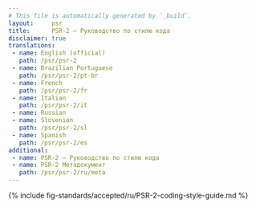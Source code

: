 ```yaml
---
# This file is automatically generated by `_build`.
layout:     psr
title:      PSR-2 — Руководство по стилю кода
disclaimer: true
translations:
 - name: English (official)
   path: /psr/psr-2
 - name: Brazilian Portuguese
   path: /psr/psr-2/pt-br
 - name: French
   path: /psr/psr-2/fr
 - name: Italian
   path: /psr/psr-2/it
 - name: Russian
 - name: Slovenian
   path: /psr/psr-2/sl
 - name: Spanish
   path: /psr/psr-2/es
additional:
 - name: PSR-2 — Руководство по стилю кода
 - name: PSR-2 Метадокумент
   path: /psr/psr-2/ru/meta
---
```

{% include fig-standards/accepted/ru/PSR-2-coding-style-guide.md %}
